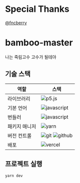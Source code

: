 # Special Thanks

<a color="blue" href="https://github.com/fncberry">@fncberry</a>

# bamboo-master

나는 죽림고수 고수가 될테야

## 기술 스택

| 역할          | 스택                                                                                                                                                                                               |
| ------------- | -------------------------------------------------------------------------------------------------------------------------------------------------------------------------------------------------- |
| 라이브러리    | ![p5.js](https://img.shields.io/badge/p5.js-ED225D?style=for-the-badge&logo=p5.js&logoColor=white)                                                                                                 |
| 기본 언어     | ![javascript](https://img.shields.io/badge/javascript-F7DF1E?style=for-the-badge&logo=javascript&logoColor=black)                                                                                  |
| 번들러        | ![javascript](https://img.shields.io/badge/webpack-8DD6F9?style=for-the-badge&logo=webpack&logoColor=black)                                                                                        |
| 패키지 매니저 | ![yarn](https://img.shields.io/badge/yarn-2C8EBB?style=for-the-badge&logo=yarn&logoColor=white)                                                                                                    |
| 버전 컨트롤   | ![git](https://img.shields.io/badge/git-F05032?style=for-the-badge&logo=git&logoColor=white) ![github](https://img.shields.io/badge/GitHub-181717?style=for-the-badge&logo=GitHub&logoColor=white) |
| 배포          | ![vercel](https://img.shields.io/badge/Vercel-000000?style=for-the-badge&logo=Vercel&logoColor=white)                                                                                              |

## 프로젝트 실행

```bash
yarn dev
```
